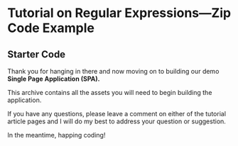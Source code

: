 # Tutorial on Regular Expressions—Zip Code Example

## Starter Code

Thank you for hanging in there and now moving on to building our demo **Single Page Application (SPA).**

This archive contains all the assets you will need to begin building the application.

If you have any questions, please leave a comment on either of the tutorial article pages and I will do my best to address your question or suggestion.

In the meantime, happing coding!

